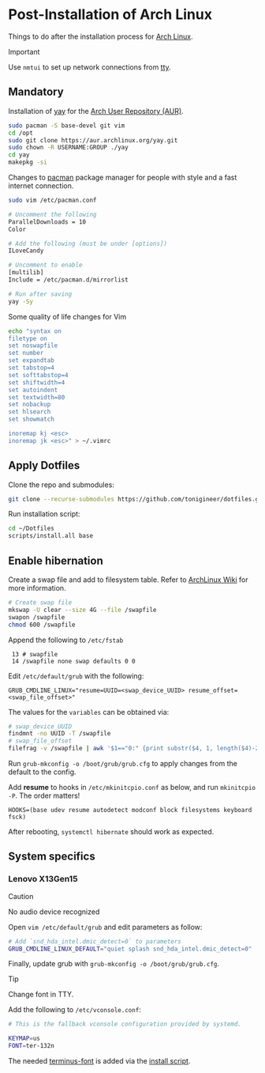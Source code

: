 # Post-Installation of Arch Linux

Things to do after the installation process for [Arch Linux](https://archlinux.org/).

> [!IMPORTANT]
> Use `nmtui` to set up network connections from [tty](https://wiki.archlinux.org/title/Linux_console).

## Mandatory

Installation of [yay](https://github.com/Jguer/yay) for the [Arch User Repository (AUR)](https://wiki.archlinux.org/title/Arch_User_Repository).

```bash
sudo pacman -S base-devel git vim
cd /opt
sudo git clone https://aur.archlinux.org/yay.git
sudo chown -R USERNAME:GROUP ./yay
cd yay
makepkg -si
```

Changes to [pacman](https://wiki.archlinux.org/title/pacman) package manager for people with style and a fast internet connection.

```bash
sudo vim /etc/pacman.conf

# Uncomment the following
ParallelDownloads = 10
Color

# Add the following (must be under [options])
ILoveCandy

# Uncomment to enable 
[multilib]
Include = /etc/pacman.d/mirrorlist

# Run after saving
yay -Sy
```

Some quality of life changes for Vim

```bash
echo "syntax on
filetype on
set noswapfile
set number
set expandtab
set tabstop=4
set softtabstop=4
set shiftwidth=4
set autoindent
set textwidth=80
set nobackup
set hlsearch
set showmatch

inoremap kj <esc>
inoremap jk <esc>" > ~/.vimrc
```

## Apply Dotfiles

Clone the repo and submodules:

```sh
git clone --recurse-submodules https://github.com/tonigineer/dotfiles.git ~/Dotfiles
```

Run installation script:

```sh
cd ~/Dotfiles
scripts/install.all base
```


## Enable hibernation

Create a swap file and add to filesystem table. Refer to [ArchLinux Wiki](https://wiki.archlinux.org/title/Swap) for more information.

```bash
# Create swap file
mkswap -U clear --size 4G --file /swapfile
swapon /swapfile
chmod 600 /swapfile
```

Append the following to `/etc/fstab`

```vim
 13 # swapfile
 14 /swapfile none swap defaults 0 0

```

Edit `/etc/default/grub` with the following:

```vim
GRUB_CMDLINE_LINUX="resume=UUID=<swap_device_UUID> resume_offset=<swap_file_offset>"
```

The values for the `variables` can be obtained via:

```bash
# swap_device_UUID
findmnt -no UUID -T /swapfile
# swap_file_offset
filefrag -v /swapfile | awk '$1=="0:" {print substr($4, 1, length($4)-2)}'
```

Run `grub-mkconfig -o /boot/grub/grub.cfg` to apply changes from the default to the config.

Add **resume** to hooks in `/etc/mkinitcpio.conf` as below, and run `mkinitcpio -P`. The order matters!

```vim
HOOKS=(base udev resume autodetect modconf block filesystems keyboard fsck)
```



After rebooting, `systemctl hibernate` should work as expected.

## System specifics


### Lenovo X13Gen15

> [!CAUTION]
> No audio device recognized
 
Open `vim /etc/default/grub` and edit parameters as follow:

```sh
# Add `snd_hda_intel.dmic_detect=0` to parameters
GRUB_CMDLINE_LINUX_DEFAULT="quiet splash snd_hda_intel.dmic_detect=0"
```

Finally, update grub with `grub-mkconfig -o /boot/grub/grub.cfg`.

> [!TIP]
> Change font in TTY.

Add the following to `/etc/vconsole.conf`:

```sh
# This is the fallback vconsole configuration provided by systemd.

KEYMAP=us
FONT=ter-132n
```

The needed [terminus-font](https://aur.archlinux.org/packages/terminus-font-ttf) is added via the [install script](../scripts/install.sh).

